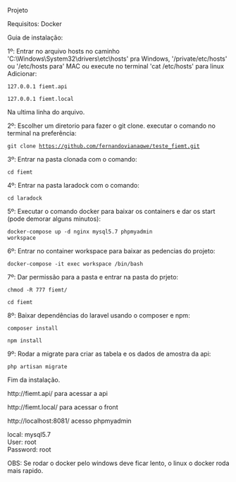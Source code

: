 <p>Projeto</p>

<p>Requisitos: Docker</p>

<p>Guia de instalação:</p>

<p>1º: Entrar no arquivo hosts no caminho 'C:\Windows\System32\drivers\etc\hosts' pra Windows, '/private/etc/hosts' ou '/etc/hosts para' MAC ou execute no terminal 'cat /etc/hosts' para linux Adicionar:</p>

<code>127.0.0.1 fiemt.api</code>

<code>127.0.0.1 fiemt.local </code>

<p>Na ultima linha do arquivo.</p>

<p>2º: Escolher um diretorio para fazer o git clone. executar o comando no terminal na preferência:</p>

<code>git clone https://github.com/fernandovianaqwe/teste_fiemt.git</code>

<p>3º: Entrar na pasta clonada com o comando:</p>

<code>cd fiemt</code>

<p>4º: Entrar na pasta laradock com o comando:</p>

<code>cd laradock</code>

<p>5º: Executar o comando docker para baixar os containers e dar os start (pode demorar alguns minutos): </p>

<code>docker-compose up -d nginx mysql5.7 phpmyadmin workspace</code>

<p>6º: Entrar no container workspace para baixar as pedencias do projeto:</p>

<code>docker-compose -it exec workspace /bin/bash</code>

<p>7º: Dar permissão para a pasta e entrar na pasta do prjeto:</p>

<code>chmod -R 777 fiemt/</code>

<code>cd fiemt</code>

<p>8º: Baixar dependências do laravel usando o composer e npm:</p>

<code>composer install</code>

<code>npm install</code>

<p>9º: Rodar a migrate para criar as tabela e os dados de amostra da api:</p>

<code>php artisan migrate</code>

<p>Fim da instalação.</p>


<p>http://fiemt.api/  para acessar a api</p>
<p>http://fiemt.local/ para acessar o front</p>

http://localhost:8081/ acesso phpmyadmin 
<p>local: mysql5.7 <br>
User: root<br>
Password: root</p>


<p>OBS: Se rodar o docker pelo windows deve ficar lento, o linux o docker roda mais rapido.</p>